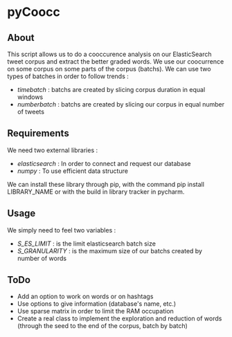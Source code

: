 # pyCoocc

## About
This script allows us to do a cooccurence analysis on our ElasticSearch tweet corpus and extract the better graded words.
We use our coocurrence on some corpus on some parts of the corpus (batchs).
We can use two types of batches in order to follow trends :
* *timebatch* : batchs are created by slicing corpus duration in equal windows
* *numberbatch* : batchs are created by slicing our corpus in equal number of tweets

## Requirements 
We need two external libraries :
* *elasticsearch* : In order to connect and request our database
* *numpy* : To use efficient data structure

We can install these library through pip, with the command pip install LIBRARY_NAME or with the build in library tracker in pycharm.

## Usage 
We simply need to feel two variables :
* *S_ES_LIMIT* : is the limit elasticsearch batch size
* *S_GRANULARITY* : is the maximum size of our batchs created by number of words 

## ToDo
* Add an option to work on words or on hashtags
* Use options to give information (database's name, etc.)
* Use sparse matrix in order to limit the RAM occupation
* Create a real class to implement the exploration and reduction of words (through the seed to the end of the corpus, batch by batch)